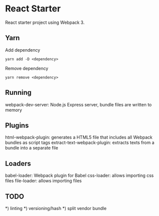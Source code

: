 # React Starter
React starter project using Webpack 3.

## Yarn
Add dependency
```
yarn add -D <dependency>
```

Remove dependency
```
yarn remove <dependency>
```

## Running

webpack-dev-server: Node.js Express server, bundle files are written to memory

## Plugins

html-webpack-plugin: generates a HTML5 file that includes all Webpack bundles as script tags
extract-text-webpack-plugin: extracts texts from a bundle into a separate file

## Loaders

babel-loader: Webpack plugin for Babel
css-loader: allows importing css files
file-loader: allows importing files

## TODO
*) linting
*) versioning/hash
*) split vendor bundle